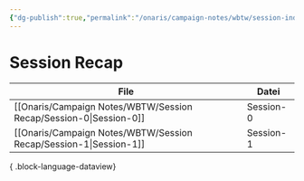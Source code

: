 ```yaml
---
{"dg-publish":true,"permalink":"/onaris/campaign-notes/wbtw/session-index/","tags":["kampagne/witchlight"]}
---
```


# Session Recap
| File                                                                 | Datei     |
| -------------------------------------------------------------------- | --------- |
| [[Onaris/Campaign Notes/WBTW/Session Recap/Session-0\|Session-0]] | Session-0 |
| [[Onaris/Campaign Notes/WBTW/Session Recap/Session-1\|Session-1]] | Session-1 |

{ .block-language-dataview}
